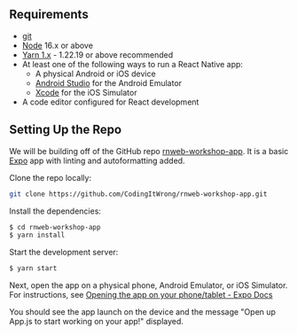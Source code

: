 ## Requirements

- [git](https://git-scm.com/)
- [Node](https://nodejs.org/) 16.x or above
- [Yarn 1.x](https://classic.yarnpkg.com/en/docs/install) - 1.22.19 or above recommended
- At least one of the following ways to run a React Native app:
  - A physical Android or iOS device
  - [Android Studio](https://developer.android.com/studio/) for the Android Emulator
  - [Xcode](https://developer.apple.com/xcode/) for the iOS Simulator
- A code editor configured for React development

## Setting Up the Repo

We will be building off of the GitHub repo [rnweb-workshop-app](https://github.com/CodingItWrong/rnweb-workshop-app). It is a basic [Expo](https://expo.dev/) app with linting and autoformatting added.

Clone the repo locally:

```bash
git clone https://github.com/CodingItWrong/rnweb-workshop-app.git
```

Install the dependencies:

```bash
$ cd rnweb-workshop-app
$ yarn install
```

Start the development server:

```bash
$ yarn start
```

Next, open the app on a physical phone, Android Emulator, or iOS Simulator. For instructions, see [Opening the app on your phone/tablet - Expo Docs](https://docs.expo.dev/get-started/create-a-new-app/#opening-the-app-on-your-phonetablet)

You should see the app launch on the device and the message "Open up App.js to start working on your app!" displayed.
